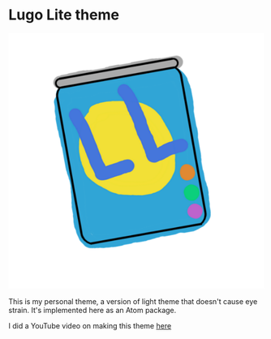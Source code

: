 # Lugo Lite theme
![Logo](graphics/lugo-lite.png)

This is my personal theme, a version of light theme that doesn't cause eye strain. It's implemented here as an Atom package.


I did a YouTube video on making this theme [here](https://www.youtube.com/watch?v=oWjyAE--2EI)
